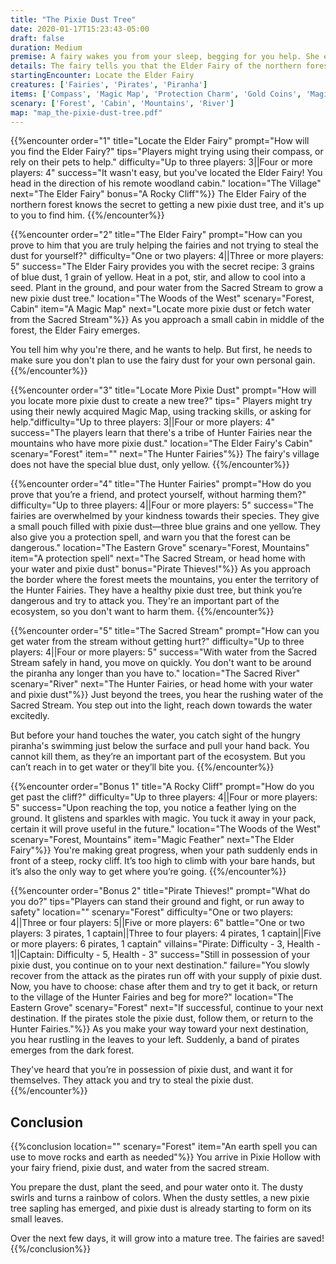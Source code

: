 ```yaml
---
title: "The Pixie Dust Tree"
date: 2020-01-17T15:23:43-05:00
draft: false
duration: Medium
premise: A fairy wakes you from your sleep, begging for you help. She explains that ice from the north froze and killed their pixie dust tree. Without, she and the rest of her village will never fly again.
details: The fairy tells you that the Elder Fairy of the northern forest knows how to get a new pixie dust tree. She cannot go with you, as she does not have enough pixie dust to make the journey and is very tired. It's up to you to find him. She provides you with a compass to help you find your way.
startingEncounter: Locate the Elder Fairy
creatures: ['Fairies', 'Pirates', 'Piranha']
items: ['Compass', 'Magic Map', 'Protection Charm', 'Gold Coins', 'Magic Feather', 'Earth Spell']
scenary: ['Forest', 'Cabin', 'Mountains', 'River']
map: "map_the-pixie-dust-tree.pdf"
---
```


{{%encounter order="1" title="Locate the Elder Fairy" prompt="How will you find the Elder Fairy?" tips="Players might trying using their compass, or rely on their pets to help." difficulty="Up to three players: 3||Four or more players: 4" success="It wasn't easy, but you've located the Elder Fairy! You head in the direction of his remote woodland cabin." location="The Village" next="The Elder Fairy" bonus="A Rocky Cliff"%}}
The Elder Fairy of the northern forest knows the secret to getting a new pixie dust tree, and it's up to you to find him.
{{%/encounter%}}

{{%encounter order="2" title="The Elder Fairy" prompt="How can you prove to him that you are truly helping the fairies and not trying to steal the dust for yourself?" difficulty="One or two players: 4||Three or more players: 5" success="The Elder Fairy provides you with the secret recipe: 3 grains of blue dust, 1 grain of yellow. Heat in a pot, stir, and allow to cool into a seed. Plant in the ground, and pour water from the Sacred Stream to grow a new pixie dust tree." location="The Woods of the West" scenary="Forest, Cabin" item="A Magic Map" next="Locate more pixie dust or fetch water from the Sacred Stream"%}}
As you approach a small cabin in middle of the forest, the Elder Fairy emerges.

You tell him why you're there, and he wants to help. But first, he needs to make sure you don't plan to use the fairy dust for your own personal gain.
{{%/encounter%}}

{{%encounter order="3" title="Locate More Pixie Dust" prompt="How will you locate more pixie dust to create a new tree?" tips=" Players might try using their newly acquired Magic Map, using tracking skills, or asking for help."difficulty="Up to three players: 3||Four or more players: 4"  success="The players learn that there's a tribe of Hunter Fairies near the mountains who have more pixie dust." location="The Elder Fairy's Cabin" scenary="Forest" item="" next="The Hunter Fairies"%}}
The fairy's village does not have the special blue dust, only yellow.
{{%/encounter%}}

{{%encounter order="4" title="The Hunter Fairies" prompt="How do you prove that you’re a friend, and protect yourself, without harming them?" difficulty="Up to three players: 4||Four or more players: 5" success="The fairies are overwhelmed by your kindness towards their species. They give a small pouch filled with pixie dust&mdash;three blue grains and one yellow. They also give you a protection spell, and warn you that the forest can be dangerous." location="The Eastern Grove" scenary="Forest, Mountains" item="A protection spell" next="The Sacred Stream, or head home with your water and pixie dust" bonus="Pirate Thieves!"%}}
As you approach the border where the forest meets the mountains, you enter the territory of the Hunter Fairies. They have a healthy pixie dust tree, but think you’re dangerous and try to attack you. They're an important part of the ecosystem, so you don't want to harm them.
{{%/encounter%}}

{{%encounter order="5" title="The Sacred Stream" prompt="How can you get water from the stream without getting hurt?" difficulty="Up to three players: 4||Four or more players: 5" success="With water from the Sacred Stream safely in hand, you move on quickly. You don't want to be around the piranha any longer than you have to." location="The Sacred River" scenary="River" next="The Hunter Fairies, or head home with your water and pixie dust"%}}
Just beyond the trees, you hear the rushing water of the Sacred Stream. You step out into the light, reach down towards the water excitedly.

But before your hand touches the water, you catch sight of the hungry piranha's swimming just below the surface and pull your hand back. You cannot kill them, as they’re an important part of the ecosystem. But you can’t reach in to get water or they’ll bite you.
{{%/encounter%}}

{{%encounter order="Bonus 1" title="A Rocky Cliff" prompt="How do you get past the cliff?" difficulty="Up to three players: 4||Four or more players: 5" success="Upon reaching the top, you notice a feather lying on the ground. It glistens and sparkles with magic. You tuck it away in your pack, certain it will prove useful in the future." location="The Woods of the West" scenary="Forest, Mountains" item="Magic Feather" next="The Elder Fairy"%}}
You're making great progress, when your path suddenly ends in front of a steep, rocky cliff. It’s too high to climb with your bare hands, but it’s also the only way to get where you’re going.
{{%/encounter%}}

{{%encounter order="Bonus 2" title="Pirate Thieves!" prompt="What do you do?" tips="Players can stand their ground and fight, or run away to safety" location="" scenary="Forest" difficulty="One or two players: 4||Three or four players: 5||Five or more players: 6" battle="One or two players: 3 pirates, 1 captain||Three to four players: 4 pirates, 1 captain||Five or more players: 6 pirates, 1 captain" villains="Pirate: Difficulty - 3, Health - 1||Captain: Difficulty - 5, Health - 3" success="Still in possession of your pixie dust, you continue on to your next destination." failure="You slowly recover from the attack as the pirates run off with your supply of pixie dust. Now, you have to choose: chase after them and try to get it back, or return to the village of the Hunter Fairies and beg for more?" location="The Eastern Grove" scenary="Forest" next="If successful, continue to your next destination. If the pirates stole the pixie dust, follow them, or return to the Hunter Fairies."%}}
As you make your way toward your next destination, you hear rustling in the leaves to your left. Suddenly, a band of pirates emerges from the dark forest.

They've heard that you’re in possession of pixie dust, and want it for themselves. They attack you and try to steal the pixie dust.
{{%/encounter%}}

## Conclusion

{{%conclusion location="" scenary="Forest" item="An earth spell you can use to move rocks and earth as needed"%}}
You arrive in Pixie Hollow with your fairy friend, pixie dust, and water from the sacred stream.

You prepare the dust, plant the seed, and pour water onto it. The dusty swirls and turns a rainbow of colors. When the dusty settles, a new pixie tree sapling has emerged, and pixie dust is already starting to form on its small leaves.

Over the next few days, it will grow into a mature tree. The fairies are saved!
{{%/conclusion%}}